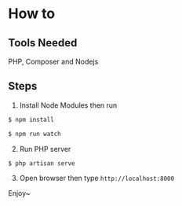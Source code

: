# How to 

## Tools Needed

PHP, Composer and Nodejs

## Steps

1. Install Node Modules then run
```bash
$ npm install

$ npm run watch
```

2. Run PHP server

```
$ php artisan serve
```

3. Open browser then type `http://localhost:8000`

Enjoy~

